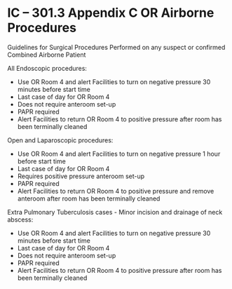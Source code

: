 # IC – 301.3 Appendix C OR Airborne Procedures

Guidelines for Surgical Procedures Performed on any suspect or confirmed Combined Airborne Patient

All Endoscopic procedures:
- Use OR Room 4 and alert Facilities to turn on negative pressure 30 minutes before start time
- Last case of day for OR Room 4
- Does not require anteroom set-up
- PAPR required
- Alert Facilities to return OR Room 4 to positive pressure after room has been terminally cleaned

Open and Laparoscopic procedures:
- Use OR Room 4 and alert Facilities to turn on negative pressure 1 hour before start time
- Last case of day for OR Room 4
- Requires positive pressure anteroom set-up
- PAPR required
- Alert Facilities to return OR Room 4 to positive pressure and remove anteroom after room has been terminally cleaned

Extra Pulmonary Tuberculosis cases - Minor incision and drainage of neck abscess:
- Use OR Room 4 and alert Facilities to turn on negative pressure 30 minutes before start time
- Last case of day for OR Room 4
- Does not require anteroom set-up
- PAPR required
- Alert Facilities to return OR Room 4 to positive pressure after room has been terminally cleaned